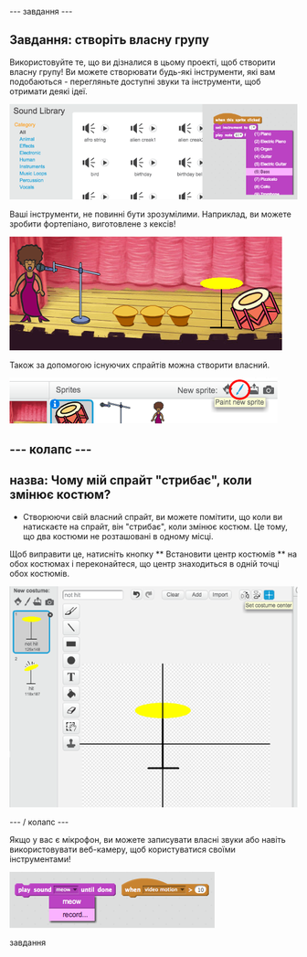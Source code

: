 \--- завдання \---

## Завдання: створіть власну групу

Використовуйте те, що ви дізналися в цьому проекті, щоб створити власну групу! Ви можете створювати будь-які інструменти, які вам подобаються - перегляньте доступні звуки та інструменти, щоб отримати деякі ідеї.

![скріншот](images/band-ideas.png)

Ваші інструменти, не повинні бути зрозумілими. Наприклад, ви можете зробити фортепіано, виготовлене з кексів!

![скріншот](images/band-piano.png)

Також за допомогою існуючих спрайтів можна створити власний.

![скріншот](images/band-draw.png)

## \--- колапс \---

## назва: Чому мій спрайт "стрибає", коли змінює костюм?

+ Створюючи свій власний спрайт, ви можете помітити, що коли ви натискаєте на спрайт, він "стрибає", коли змінює костюм. Це тому, що два костюми не розташовані в одному місці.

Щоб виправити це, натисніть кнопку ** Встановити центр костюмів ** на обох костюмах і переконайтеся, що центр знаходиться в одній точці обох костюмів.

![скріншот](images/band-center.png)

\--- / колапс \---

Якщо у вас є мікрофон, ви можете записувати власні звуки або навіть використовувати веб-камеру, щоб користуватися своїми інструментами!

![скріншот](images/band-io.png)

завдання